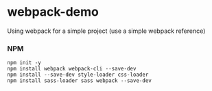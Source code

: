 # webpack-demo
Using webpack for a simple project (use a simple webpack reference)

### NPM

```
npm init -y
npm install webpack webpack-cli --save-dev
npm install --save-dev style-loader css-loader
npm install sass-loader sass webpack --save-dev
```
